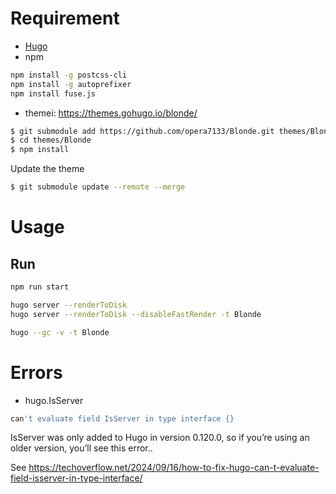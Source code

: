 # Requirement
- [Hugo](https://gohugo.io/)
- npm

```sh
npm install -g postcss-cli
npm install -g autoprefixer
npm install fuse.js
```

- themei: https://themes.gohugo.io/blonde/
```sh
$ git submodule add https://github.com/opera7133/Blonde.git themes/Blonde
$ cd themes/Blonde
$ npm install
```
Update the theme
```sh
$ git submodule update --remote --merge
```

# Usage
## Run

```sh
npm run start

hugo server --renderToDisk
hugo server --renderToDisk --disableFastRender -t Blonde

hugo --gc -v -t Blonde
```

# Errors

- hugo.IsServer

```sh
can't evaluate field IsServer in type interface {}
```

IsServer was only added to Hugo in version 0.120.0, so if you’re using an older version, you’ll see this error..

See https://techoverflow.net/2024/09/16/how-to-fix-hugo-can-t-evaluate-field-isserver-in-type-interface/
